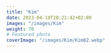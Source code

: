 ```yaml
---
title: "Kim"
date: 2023-04-19T20:21:42+02:00
images: "/images/Kim"
weight: 70
# Featured photo
coverImage: "/images/Kim/Kim02.webp"
---
```

